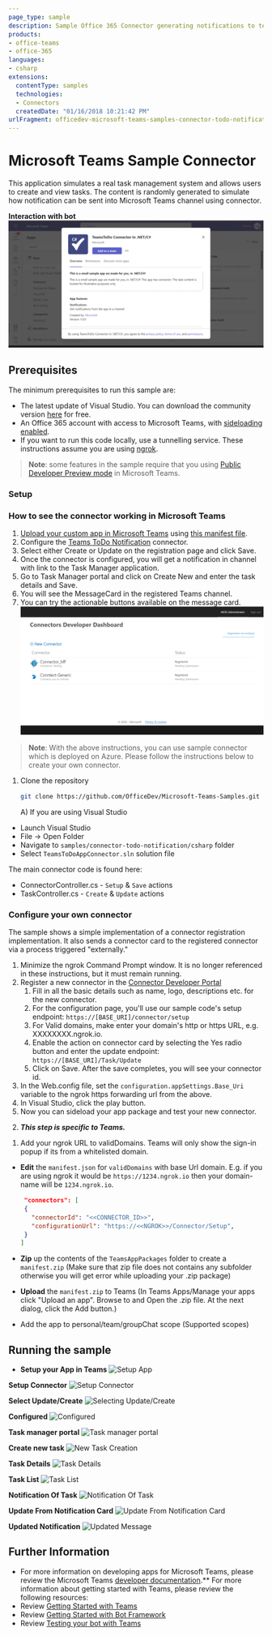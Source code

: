 ```yaml
---
page_type: sample
description: Sample Office 365 Connector generating notifications to teams channel.
products:
- office-teams
- office-365
languages:
- csharp
extensions:
  contentType: samples
  technologies:
  - Connectors
  createdDate: "01/16/2018 10:21:42 PM"
urlFragment: officedev-microsoft-teams-samples-connector-todo-notification-csharp
---
```


# Microsoft Teams Sample Connector

This application simulates a real task management system and allows users to create and view tasks. The content is randomly generated to simulate how notification can be sent into Microsoft Teams channel using connector.

**Interaction with bot**
![Connector_Todo](TeamsToDoAppConnector/Images/connector_todo_notification_csharp.gif) 

## Prerequisites
The minimum prerequisites to run this sample are:
* The latest update of Visual Studio. You can download the community version [here](http://www.visualstudio.com) for free.
* An Office 365 account with access to Microsoft Teams, with [sideloading enabled](https://msdn.microsoft.com/en-us/microsoft-teams/setup).
* If you want to run this code locally, use a tunnelling service. These instructions assume you are using [ngrok](https://ngrok.com/). 

>**Note**: some features in the sample require that you using [Public Developer Preview mode](https://docs.microsoft.com/en-us/microsoftteams/platform/resources/dev-preview/developer-preview-intro) in Microsoft Teams.

### Setup 

### How to see the connector working in Microsoft Teams
1) [Upload your custom app in Microsoft Teams](https://docs.microsoft.com/en-us/microsoftteams/platform/concepts/apps/apps-upload) using [this manifest file](TeamsToDoAppConnector/TeamsAppPackages/manifest.json).
2) Configure the [Teams ToDo Notification](https://docs.microsoft.com/en-us/microsoftteams/platform/concepts/connectors#accessing-office-365-connectors-from-microsoft-teams) connector.
3) Select either Create or Update on the registration page and click Save. 
4) Once the connector is configured, you will get a notification in channel with link to the Task Manager application.
5) Go to Task Manager portal and click on Create New and enter the task details and Save.
6) You will see the MessageCard in the registered Teams channel.
7) You can try the actionable buttons available on the message card.
![Connector_Configuration](TeamsToDoAppConnector/Images/Connector_Setup/connector_setup_csharp.gif)

>**Note**: With the above instructions, you can use sample connector which is deployed on Azure. Please follow the instructions below to create your own connector.

1) Clone the repository

    ```bash
    git clone https://github.com/OfficeDev/Microsoft-Teams-Samples.git
    ```

   A) If you are using Visual Studio

  - Launch Visual Studio
  - File -> Open Folder
  - Navigate to `samples/connector-todo-notification/csharp` folder
  - Select `TeamsToDoAppConnector.sln` solution file

  The main connector code is found here:
* ConnectorController.cs - `Setup` & `Save` actions
* TaskController.cs - `Create` & `Update` actions

### Configure your own connector
The sample shows a simple implementation of a connector registration implementation. It also sends a connector card to the registered connector via a process triggered "externally."
   1. Minimize the ngrok Command Prompt window. It is no longer referenced in these instructions, but it must remain running.
1. Register a new connector in the [Connector Developer Portal](https://aka.ms/connectorsdashboard)
   1. Fill in all the basic details such as name, logo, descriptions etc. for the new connector.
   1. For the configuration page, you'll use our sample code's setup endpoint: `https://[BASE_URI]/connector/setup`
   1. For Valid domains, make enter your domain's http or https URL, e.g. XXXXXXXX.ngrok.io.
   1. Enable the action on connector card by selecting the Yes radio button and enter the update endpoint: `https://[BASE_URI]/Task/Update`
   1. Click on Save. After the save completes, you will see your connector id.
1. In the Web.config file, set the `configuration.appSettings.Base_Uri` variable to the ngrok https forwarding url from the above.
1. In Visual Studio, click the play button.
1. Now you can sideload your app package and test your new connector.

2) __*This step is specific to Teams.*__
1. Add your ngrok URL to validDomains. Teams will only show the sign-in popup if its from a whitelisted domain.
- **Edit** the `manifest.json` for `validDomains` with base Url domain. E.g. if you are using ngrok it would be `https://1234.ngrok.io` then your domain-name will be `1234.ngrok.io`.

   ```json
    "connectors": [
    {
      "connectorId": "<<CONNECTOR_ID>>",
      "configurationUrl": "https://<<NGROK>>/Connector/Setup",
    }
  ]
    ```
- **Zip** up the contents of the `TeamsAppPackages` folder to create a `manifest.zip` (Make sure that zip file does not contains any subfolder otherwise you will get error while uploading your .zip package)
- **Upload** the `manifest.zip` to Teams (In Teams Apps/Manage your apps click "Upload an app". Browse to and Open the .zip file. At the next dialog, click the Add button.)
- Add the app to personal/team/groupChat scope (Supported scopes)

## Running the sample

- **Setup your App in Teams**
![Setup App](TeamsToDoAppConnector/Images/1.Setup.png)

**Setup Connector**
![Setup Connector](TeamsToDoAppConnector/Images/2.click_setup_connector.png)

**Select Update/Create**
![Selecting Update/Create](TeamsToDoAppConnector/Images/5.select_update.png)

**Configured**
![Configured](TeamsToDoAppConnector/Images/7.connector_charp_configured.png)

**Task manager portal**
![Task manager portal](TeamsToDoAppConnector/Images/8.welcome_message_on_conversation.png)

**Create new task**
![New Task Creation](TeamsToDoAppConnector/Images/9.creating_new_task.png)

**Task Details**
![Task Details](TeamsToDoAppConnector/Images/10.after_creation_task_details.png)

**Task List**
![Task List](TeamsToDoAppConnector/Images/11.task_list.png)

**Notification Of Task**
![Notification Of Task](TeamsToDoAppConnector/Images/12.notification_of_task_in_channel.png)

**Update From Notification Card**
![Update From Notification Card](TeamsToDoAppConnector/Images/13.update_title_from_channel.png)

**Updated Notification**
![Updated Message](TeamsToDoAppConnector/Images/14.task_title_updated.png)


## Further Information
- For more information on developing apps for Microsoft Teams, please review the Microsoft Teams [developer documentation](https://docs.microsoft.com/en-us/microsoftteams/platform/overview).**
For more information about getting started with Teams, please review the following resources:
- Review [Getting Started with Teams](https://msdn.microsoft.com/en-us/microsoft-teams/setup)
- Review [Getting Started with Bot Framework](https://docs.microsoft.com/en-us/bot-framework/bot-builder-overview-getstarted)
- Review [Testing your bot with Teams](https://msdn.microsoft.com/en-us/microsoft-teams/botsadd)

